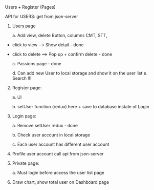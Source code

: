 Users + Register (Pages)

API for USERS: get from json-server

1. Users page

   a. Add view, delete Button, columns CMT, STT,

- click to view --> Show detail - done
- click to delete ==> Pop up + confirm delete - done

  c. Passions page - done

  d. Can add new User to local storage and show it on the user list
  e. Search !!!

2. Register page:

   a. UI

   b. setUser function (redux) here + save to database instate of Login

3. Login page:

   a. Remove setUser redux - done

   b. Check user account in local storage

   c. Each user account has different user account

4. Profile user account call api from json-server

5. Private page:

   a. Must login before access the user list page

6. Draw chart, show total user on Dashboard page
